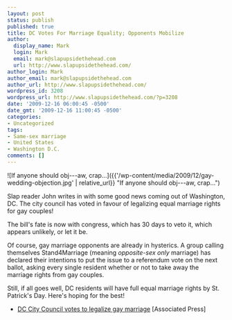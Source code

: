 ```yaml
---
layout: post
status: publish
published: true
title: DC Votes For Marriage Equality; Opponents Mobilize
author:
  display_name: Mark
  login: Mark
  email: mark@slapupsidethehead.com
  url: http://www.slapupsidethehead.com/
author_login: Mark
author_email: mark@slapupsidethehead.com
author_url: http://www.slapupsidethehead.com/
wordpress_id: 3208
wordpress_url: http://www.slapupsidethehead.com/?p=3208
date: '2009-12-16 06:00:45 -0500'
date_gmt: '2009-12-16 11:00:45 -0500'
categories:
- Uncategorized
tags:
- Same-sex marriage
- United States
- Washington D.C.
comments: []
---
```

![If anyone should obj---aw, crap...]({{'/wp-content/media/2009/12/gay-wedding-objection.jpg' | relative_url}} "If anyone should obj---aw, crap...")

Slap reader John writes in with some good news coming out of Washington, DC. The city council has voted in favour of legalizing equal marriage rights for gay couples!

The bill's fate is now with congress, which has 30 days to veto it, which appears unlikely, or let it be.

Of course, gay marriage opponents are already in hysterics. A group calling themselves Stand4Marriage (meaning _opposite-sex only_ marriage) has declared their intentions to put the issue to a referendum vote on the next ballot, asking every single resident whether or not to take away the marriage rights from gay couples.

Still, if all goes well, DC residents will have full equal marriage rights by St. Patrick's Day. Here's hoping for the best!

- [DC City Council votes to legalize gay marriage](http://news.yahoo.com/s/ap/20091215/ap_on_re_us/us_dc_gay_marriage) [Associated Press]
